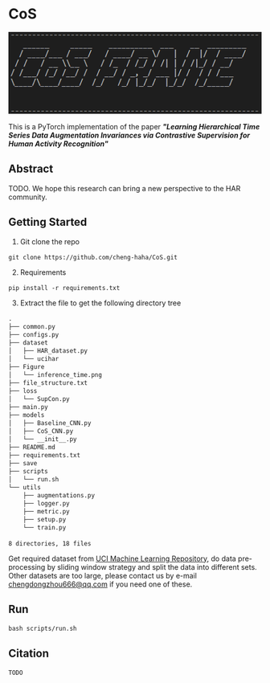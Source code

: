 # CoS
![CoS start](./Figure/frame.png)

This is a PyTorch implementation of the paper ***"Learning Hierarchical Time Series Data Augmentation Invariances via Contrastive Supervision for Human Activity Recognition"***


## Abstract
TODO. We hope this research can bring a new perspective to the HAR community.
## Getting Started
1. Git clone the repo
```
git clone https://github.com/cheng-haha/CoS.git
```
2. Requirements
```
pip install -r requirements.txt
```
3. Extract the file to get the following directory tree
```
.
├── common.py
├── configs.py
├── dataset
│   ├── HAR_dataset.py
│   └── ucihar
├── Figure
│   └── inference_time.png
├── file_structure.txt
├── loss
│   └── SupCon.py
├── main.py
├── models
│   ├── Baseline_CNN.py
│   ├── CoS_CNN.py
│   └── __init__.py
├── README.md
├── requirements.txt
├── save
├── scripts
│   └── run.sh
└── utils
    ├── augmentations.py
    ├── logger.py
    ├── metric.py
    ├── setup.py
    └── train.py

8 directories, 18 files
```
Get required dataset from [UCI Machine Learning Repository](http://archive.ics.uci.edu/ml/index.php), do data pre-processing by sliding window strategy and split the data into different sets. Other datasets are too large, please contact us by e-mail <chengdongzhou666@qq.com> if you need one of these.
## Run
```
bash scripts/run.sh
```
## Citation
```
TODO
```
